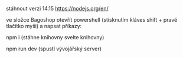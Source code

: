 stáhnout verzi 14.15
https://nodejs.org/en/

ve složce Bagoshop otevřít powershell (stisknutím kláves shift + pravé tlačítko myši) a napsat příkazy:

npm i (stáhne knihovny svelte knihovny)

npm run dev (spustí vývojářský server)

